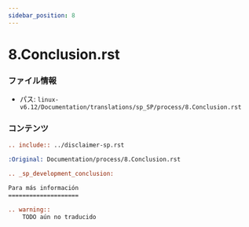 ```yaml
---
sidebar_position: 8
---
```

# 8.Conclusion.rst

### ファイル情報

- パス: `linux-v6.12/Documentation/translations/sp_SP/process/8.Conclusion.rst`

### コンテンツ

```rst
.. include:: ../disclaimer-sp.rst

:Original: Documentation/process/8.Conclusion.rst

.. _sp_development_conclusion:

Para más información
====================

.. warning::
	TODO aún no traducido

```
